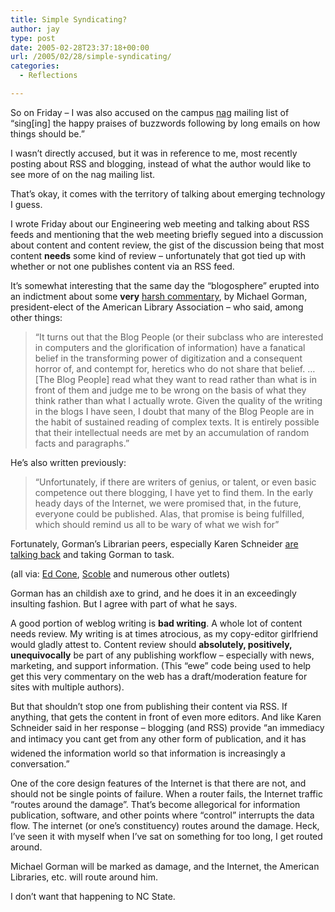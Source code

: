 ```yaml
---
title: Simple Syndicating?
author: jay
type: post
date: 2005-02-28T23:37:18+00:00
url: /2005/02/28/simple-syndicating/
categories:
  - Reflections

---
```

So on Friday &#8211; I was also accused on the campus [nag][1] mailing list of “sing[ing] the happy praises of buzzwords following by long emails on how things should be.”

I wasn’t directly accused, but it was in reference to me, most recently posting about RSS and blogging, instead of what the author would like to see more of on the nag mailing list.

That’s okay, it comes with the territory of talking about emerging technology I guess.

I wrote Friday about our Engineering web meeting and talking about RSS feeds and mentioning that the web meeting briefly segued into a discussion about content and content review, the gist of the discussion being that most content **needs** some kind of review &#8211; unfortunately that got tied up with whether or not one publishes content via an RSS feed.

It’s somewhat interesting that the same day the “blogosphere” erupted into an indictment about some **very** [harsh commentary][2], by Michael Gorman, president-elect of the American Library Association &#8211; who said, among other things:

> “It turns out that the Blog People (or their subclass who are interested in computers and the glorification of information) have a fanatical belief in the transforming power of digitization and a consequent horror of, and contempt for, heretics who do not share that belief. … [The Blog People] read what they want to read rather than what is in front of them and judge me to be wrong on the basis of what they think rather than what I actually wrote. Given the quality of the writing in the blogs I have seen, I doubt that many of the Blog People are in the habit of sustained reading of complex texts. It is entirely possible that their intellectual needs are met by an accumulation of random facts and paragraphs.”

He’s also written previously:

> “Unfortunately, if there are writers of genius, or talent, or even basic competence out there blogging, I have yet to find them. In the early heady days of the Internet, we were promised that, in the future, everyone could be published. Alas, that promise is being fulfilled, which should remind us all to be wary of what we wish for”

Fortunately, Gorman’s Librarian peers, especially Karen Schneider [are talking back][3] and taking Gorman to task.

(all via: [Ed Cone][4], [Scoble][5] and numerous other outlets)

Gorman has an childish axe to grind, and he does it in an exceedingly insulting fashion. But I agree with part of what he says.

A good portion of weblog writing is **bad writing**. A whole lot of content needs review. My writing is at times atrocious, as my copy-editor girlfriend would gladly attest to. Content review should **absolutely, positively, unequivocally** be part of any publishing workflow &#8211; especially with news, marketing, and support information. (This “ewe” code being used to help get this very commentary on the web has a draft/moderation feature for sites with multiple authors).

But that shouldn’t stop one from publishing their content via RSS. If anything, that gets the content in front of even more editors. And like Karen Schneider said in her response &#8211; blogging (and RSS) provide “an immediacy and intimacy you cant get from any other form of publication, and it has widened the information world so that information is increasingly a conversation.”

One of the core design features of the Internet is that there are not, and should not be single points of failure. When a router fails, the Internet traffic “routes around the damage”. That’s become allegorical for information publication, software, and other points where “control” interrupts the data flow. The internet (or one’s constituency) routes around the damage. Heck, I’ve seen it with myself when I’ve sat on something for too long, I get routed around.

Michael Gorman will be marked as damage, and the Internet, the American Libraries, etc. will route around him.

I don’t want that happening to NC State.

 [1]: //www.nag.ncsu.edu"
 [2]: //www.libraryjournal.com/article/CA502009"
 [3]: 8000/guest/archives/ALACOUN/log0502/msg00190.html"
 [4]: //radio.weblogs.com/0107946/2005/02/26.html#a3530"
 [5]: //scobleizer.com/linkblog/archives/2110"